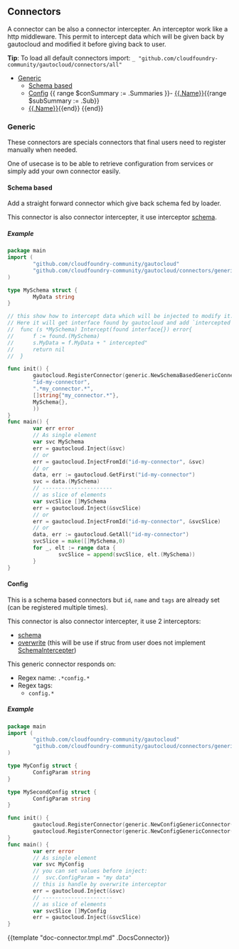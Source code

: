 ## Connectors

A connector can be also a connector intercepter. An interceptor work like a http middleware. 
This permit to intercept data which will be given back by gautocloud and modified it before giving back to user.

**Tip**: To load all default connectors import: `_ "github.com/cloudfoundry-community/gautocloud/connectors/all"`

- [Generic](#generic)
  - [Schema based](#schema-based)
  - [Config](#config)
{{ range $conSummary := .Summaries }}- [{{.Name}}](#{{.Slug}}){{range $subSummary := .Sub}}
  - [{{.Name}}](#{{.Slug}}){{end}}
{{end}}

### Generic

These connectors are specials connectors that final users need to register manually when needed.

One of usecase is to be able to retrieve configuration from services or simply add your own connector easily.

#### Schema based

Add a straight forward connector which give back schema fed by loader.

This connector is also connector intercepter, it use interceptor [schema](https://godoc.org/github.com/cloudfoundry-community/gautocloud/interceptor#NewSchema).

##### Example

```go
package main
import (
        "github.com/cloudfoundry-community/gautocloud"
        "github.com/cloudfoundry-community/gautocloud/connectors/generic"
)

type MySchema struct {
        MyData string
}

// this show how to intercept data which will be injected to modify it.
// Here it will get interface found by gautocloud and add `intercepted`, after calling Inject, struct receive will have this modification.
//  func (s *MySchema) Intercept(found interface{}) error{
//      f := found.(MySchema)
//      s.MyData = f.MyData + " intercepted"
//      return nil
//  }

func init() {
        gautocloud.RegisterConnector(generic.NewSchemaBasedGenericConnector(
        "id-my-connector",
        ".*my_connector.*",
        []string{"my_connector.*"},
        MySchema{},
        ))
}
func main() {
        var err error
        // As single element
        var svc MySchema
        err = gautocloud.Inject(&svc)
        // or
        err = gautocloud.InjectFromId("id-my-connector", &svc)
        // or
        data, err := gautocloud.GetFirst("id-my-connector")
        svc = data.(MySchema)
        // ----------------------
        // as slice of elements
        var svcSlice []MySchema
        err = gautocloud.Inject(&svcSlice)
        // or
        err = gautocloud.InjectFromId("id-my-connector", &svcSlice)
        // or
        data, err := gautocloud.GetAll("id-my-connector")
        svcSlice = make([]MySchema,0)
        for _, elt := range data {
                svcSlice = append(svcSlice, elt.(MySchema))
        }
}
```

#### Config

This is a schema based connectors but `id`, `name` and `tags` are already set (can be registered multiple times).

This connector is also connector intercepter, it use 2 interceptors:
- [schema](https://godoc.org/github.com/cloudfoundry-community/gautocloud/interceptor#NewSchema)
- [overwrite](https://godoc.org/github.com/cloudfoundry-community/gautocloud/interceptor#NewOverwrite) 
(this will be use if struc from user does not implement [SchemaIntercepter](https://godoc.org/github.com/cloudfoundry-community/gautocloud/interceptor#SchemaIntercepter))

This generic connector responds on:
- Regex name: `.*config.*`
- Regex tags:
  - `config.*`

##### Example

```go
package main
import (
        "github.com/cloudfoundry-community/gautocloud"
        "github.com/cloudfoundry-community/gautocloud/connectors/generic"
)

type MyConfig struct {
        ConfigParam string
}

type MySecondConfig struct {
        ConfigParam string
}

func init() {
        gautocloud.RegisterConnector(generic.NewConfigGenericConnector(MyConfig{}))
        gautocloud.RegisterConnector(generic.NewConfigGenericConnector(MySecondConfig{}))
}
func main() {
        var err error
        // As single element
        var svc MyConfig
        // you can set values before inject:
        //  svc.ConfigParam = "my data"
        // this is handle by overwrite interceptor
        err = gautocloud.Inject(&svc)
        // ----------------------
        // as slice of elements
        var svcSlice []MyConfig
        err = gautocloud.Inject(&svcSlice)
}
```

{{template "doc-connector.tmpl.md" .DocsConnector}}
